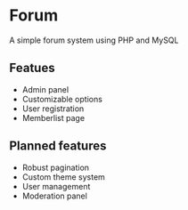 # Forum
A simple forum system using PHP and MySQL

## Featues
* Admin panel
* Customizable options
* User registration
* Memberlist page

## Planned features
* Robust pagination
* Custom theme system
* User management
* Moderation panel
